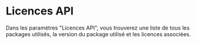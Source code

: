 # Licences API

Dans les paramètres "Licences API", vous trouverez une liste de tous les packages utilisés, la version du package utilisé et les licences associées.
